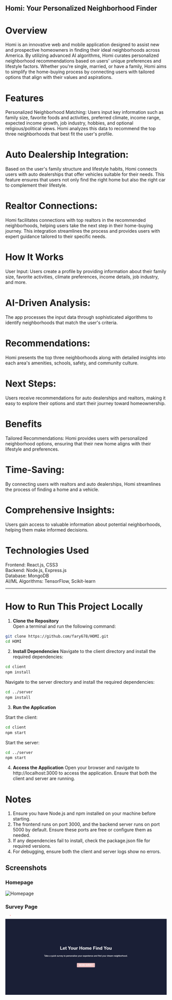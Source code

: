 ## Homi: Your Personalized Neighborhood Finder
# Overview
Homi is an innovative web and mobile application designed to assist new and prospective homeowners in finding their ideal neighborhoods across America. By utilizing advanced AI algorithms, Homi curates personalized neighborhood recommendations based on users' unique preferences and lifestyle factors. Whether you're single, married, or have a family, Homi aims to simplify the home-buying process by connecting users with tailored options that align with their values and aspirations.

# Features
Personalized Neighborhood Matching: Users input key information such as family size, favorite foods and activities, preferred climate, income range, expected income growth, job industry, hobbies, and optional religious/political views. Homi analyzes this data to recommend the top three neighborhoods that best fit the user's profile.

# Auto Dealership Integration: 
Based on the user's family structure and lifestyle habits, Homi connects users with auto dealerships that offer vehicles suitable for their needs. This feature ensures that users not only find the right home but also the right car to complement their lifestyle.

# Realtor Connections: 
Homi facilitates connections with top realtors in the recommended neighborhoods, helping users take the next step in their home-buying journey. This integration streamlines the process and provides users with expert guidance tailored to their specific needs.

# How It Works
User Input: Users create a profile by providing information about their family size, favorite activities, climate preferences, income details, job industry, and more.

# AI-Driven Analysis: 
The app processes the input data through sophisticated algorithms to identify neighborhoods that match the user's criteria.

# Recommendations: 
Homi presents the top three neighborhoods along with detailed insights into each area's amenities, schools, safety, and community culture.

# Next Steps: 
Users receive recommendations for auto dealerships and realtors, making it easy to explore their options and start their journey toward homeownership.

# Benefits
Tailored Recommendations: Homi provides users with personalized neighborhood options, ensuring that their new home aligns with their lifestyle and preferences.
# Time-Saving: 
By connecting users with realtors and auto dealerships, Homi streamlines the process of finding a home and a vehicle.
# Comprehensive Insights: 
Users gain access to valuable information about potential neighborhoods, helping them make informed decisions.
# Technologies Used
Frontend: React.js, CSS3  
Backend: Node.js, Express.js  
Database: MongoDB  
AI/ML Algorithms: TensorFlow, Scikit-learn

---

# How to Run This Project Locally

1. **Clone the Repository**  
Open a terminal and run the following command:
```bash
git clone https://github.com/fary678/HOMI.git
cd HOMI
```

2. **Install Dependencies**
Navigate to the client directory and install the required dependencies:
```bash
cd client
npm install
```
   
Navigate to the server directory and install the required dependencies:
```bash
cd ../server
npm install
```

3. **Run the Application**

Start the client:
```bash
cd client
npm start
```
Start the server:
```bash
cd ../server
npm start
```

4. **Access the Application**
Open your browser and navigate to http://localhost:3000 to access the application. Ensure that both the client and server are running.

# Notes
1. Ensure you have Node.js and npm installed on your machine before starting.
2. The frontend runs on port 3000, and the backend server runs on port 5000 by default. Ensure these ports are free or configure them as needed.
3. If any dependencies fail to install, check the package.json file for required versions.
4. For debugging, ensure both the client and server logs show no errors.

## Screenshots

### Homepage
![Homepage](assets/screenshots/homepage.png)

### Survey Page
![Survey Page](assets/screenshots/survey-page.png)
